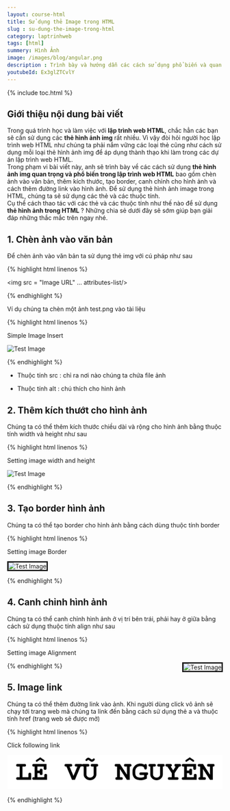 ```yaml
---
layout: course-html
title: Sử dụng thẻ Image trong HTML   
slug : su-dung-the-image-trong-html
category: laptrinhweb
tags: [html]
summery: Hình Ảnh   
image: /images/blog/angular.png
description : Trình bày và hướng dẫn các cách sử dụng phổ biến và quan trọng của thẻ hình ảnh img trong lập trình web HTML bao gồm chèn ảnh vào văn bản, thêm kích thước, tạo border, canh chỉnh cho hình ảnh và cách thêm đường link vào hình ảnh. Để sử dụng thẻ hình ảnh image trong HTML, chúng ta sẽ sử dụng các thẻ và các thuộc tính như thẻ img, thẻ a, thuộc tính src, alt, width, height, border, align, href.
youtubeId: Ex3glZTCvlY
---
```


{% include toc.html %}

## **Giới thiệu nội dung bài viết**

Trong quá trình học và làm việc với <b>lập trình web HTML</b>,  chắc hẳn các bạn sẽ cần sử dụng các <b>thẻ hình ảnh img</b> rất nhiều. Vì vậy đòi hỏi người học lập trình web HTML như chúng ta phải nắm vững các loại thẻ cũng như cách sử dụng mỗi loại thẻ hình ảnh img để áp dụng thành thạo khi làm trong các dự án lập trình web HTML.
<br>
Trong phạm vi bài viết này, anh sẽ trình bày về các cách sử dụng <b>thẻ hình ảnh img quan trọng và phổ biến trong lập trình web HTML</b> bao gồm chèn ảnh vào văn bản, thêm kích thước, tạo border, canh chỉnh cho hình ảnh và cách thêm đường link vào hình ảnh. Để sử dụng thẻ hình ảnh image trong HTML, chúng ta sẽ sử dụng các thẻ và các thuộc tính.
<br>
Cụ thể cách thao tác với các thẻ và các thuộc tính như thế nào để sử dụng <b>thẻ hình ảnh trong HTML</b> ? Những chia sẻ dưới đây sẽ sớm giúp bạn giải đáp những thắc mắc trên ngay nhé.


## **1. Chèn ảnh vào văn bản**

Để chèn ảnh vào văn bản ta sử dụng thẻ img với cú pháp như sau

{% highlight html linenos %}

<img src = "Image URL" ... attributes-list/>

{% endhighlight %} 

Ví dụ chúng ta chèn một ảnh test.png vào tài liệu 

{% highlight html linenos %}

<!DOCTYPE html>
<html>

   <head>
      <title>Using Image in Webpage</title>
   </head>
   
   <body>
      <p>Simple Image Insert</p>
      <img src = "/html/images/test.png" alt = "Test Image" />
   </body>
   
</html>

{% endhighlight %} 

- Thuộc tính src : chỉ ra nơi nào chúng ta chứa file ảnh

- Thuộc tính alt : chú thích cho hình ảnh

## **2. Thêm kích thướt cho hình ảnh**

Chúng ta có thể thêm kích thước chiều dài và rộng cho hình ảnh bằng thuộc tính width và height như sau

{% highlight html linenos %}

<!DOCTYPE html>

<html>

   <head>
      <title>Set Image Width and Height</title>
   </head>
   
   <body>
      <p>Setting image width and height</p>
      <img src = "/html/images/test.png" alt = "Test Image" width = "150" height = "100"/>
   </body>
   
</html>

{% endhighlight %}

## **3. Tạo border hình ảnh**

Chúng ta có thể tạo border cho hình ảnh bằng cách dùng thuộc tính border


{% highlight html linenos %}

<!DOCTYPE html>

<html>

   <head>
      <title>Set Image Border</title>
   </head>
   
   <body>
      <p>Setting image Border</p>
      <img src = "/html/images/test.png" alt = "Test Image" border = "3"/>
   </body>
   
</html>

{% endhighlight %}

## **4. Canh chỉnh hình ảnh**

Chúng ta có thể canh chỉnh hình ảnh ở vị trí bên trái, phải hay ở giữa bằng cách sử dụng thuộc tính align như sau

{% highlight html linenos %}

<!DOCTYPE html>
<html>

   <head>
      <title>Set Image Alignment</title>
   </head>
   
   <body>
      <p>Setting image Alignment</p>
      <img src = "/html/images/test.png" alt = "Test Image" border = "3" align = "right"/>
   </body>
   
</html>

{% endhighlight %}

## **5. Image link**

Chúng ta có thể thêm đường link vào ảnh. Khi người dùng click vô ảnh sẽ chạy tới trang web mà chúng ta link đến bằng cách sử dụng thẻ a và thuộc tính href (trang web sẽ được mở)

{% highlight html linenos %}

<!DOCTYPE html>
<html>

   <head>
      <title>Image Hyperlink Example</title>
   </head>
   
   <body>
      <p>Click following link</p>
      <a href = "https://levunguyen.com" target = "_self"> 
         <img src = "/images/logo.png" alt = "Tutorials Point" border = "0"/> 
      </a>
   </body>
   
</html>

{% endhighlight %}





















